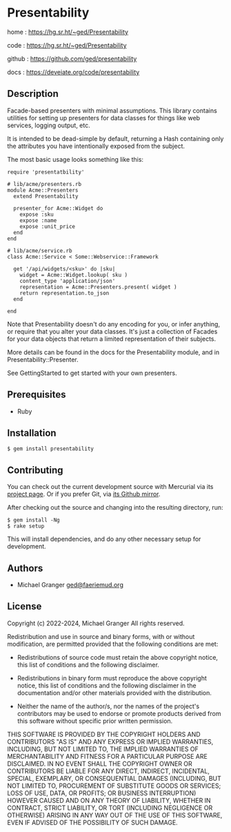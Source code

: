 # Presentability

home
: https://hg.sr.ht/~ged/Presentability

code
: https://hg.sr.ht/~ged/Presentability

github
: https://github.com/ged/presentability

docs
: https://deveiate.org/code/presentability


## Description

Facade-based presenters with minimal assumptions. This library contains
utilities for setting up presenters for data classes for things like web
services, logging output, etc.

It is intended to be dead-simple by default, returning a Hash containing
only the attributes you have intentionally exposed from the subject.

The most basic usage looks something like this:

    require 'presentatbility'

    # lib/acme/presenters.rb
    module Acme::Presenters
      extend Presentability
      
      presenter_for Acme::Widget do
        expose :sku
        expose :name
        expose :unit_price
      end
    end

    # lib/acme/service.rb
    class Acme::Service < Some::Webservice::Framework
    
      get '/api/widgets/<sku>' do |sku|
        widget = Acme::Widget.lookup( sku )
        content_type 'application/json'
        representation = Acme::Presenters.present( widget )
        return representation.to_json
      end
    
    end

Note that Presentability doesn't do any encoding for you, or infer anything, or
require that you alter your data classes. It's just a collection of Facades for
your data objects that return a limited representation of their subjects.

More details can be found in the docs for the Presentability module, and in
Presentability::Presenter.

See GettingStarted to get started with your own presenters.


## Prerequisites

* Ruby


## Installation

    $ gem install presentability


## Contributing

You can check out the current development source with Mercurial via its
[project page](http://bitbucket.org/ged/presentability). Or if you prefer Git, via
[its Github mirror](https://github.com/ged/presentability).

After checking out the source and changing into the resulting directory, run:

    $ gem install -Ng
    $ rake setup

This will install dependencies, and do any other necessary setup for development.


## Authors

- Michael Granger <ged@faeriemud.org>


## License

Copyright (c) 2022-2024, Michael Granger
All rights reserved.

Redistribution and use in source and binary forms, with or without
modification, are permitted provided that the following conditions are met:

* Redistributions of source code must retain the above copyright notice,
  this list of conditions and the following disclaimer.

* Redistributions in binary form must reproduce the above copyright notice,
  this list of conditions and the following disclaimer in the documentation
  and/or other materials provided with the distribution.

* Neither the name of the author/s, nor the names of the project's
  contributors may be used to endorse or promote products derived from this
  software without specific prior written permission.

THIS SOFTWARE IS PROVIDED BY THE COPYRIGHT HOLDERS AND CONTRIBUTORS "AS IS"
AND ANY EXPRESS OR IMPLIED WARRANTIES, INCLUDING, BUT NOT LIMITED TO, THE
IMPLIED WARRANTIES OF MERCHANTABILITY AND FITNESS FOR A PARTICULAR PURPOSE ARE
DISCLAIMED. IN NO EVENT SHALL THE COPYRIGHT OWNER OR CONTRIBUTORS BE LIABLE
FOR ANY DIRECT, INDIRECT, INCIDENTAL, SPECIAL, EXEMPLARY, OR CONSEQUENTIAL
DAMAGES (INCLUDING, BUT NOT LIMITED TO, PROCUREMENT OF SUBSTITUTE GOODS OR
SERVICES; LOSS OF USE, DATA, OR PROFITS; OR BUSINESS INTERRUPTION) HOWEVER
CAUSED AND ON ANY THEORY OF LIABILITY, WHETHER IN CONTRACT, STRICT LIABILITY,
OR TORT (INCLUDING NEGLIGENCE OR OTHERWISE) ARISING IN ANY WAY OUT OF THE USE
OF THIS SOFTWARE, EVEN IF ADVISED OF THE POSSIBILITY OF SUCH DAMAGE.


